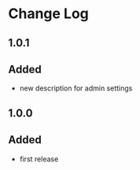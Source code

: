 # Change Log

## 1.0.1
## Added
- new description for admin settings

## 1.0.0
## Added
- first release
